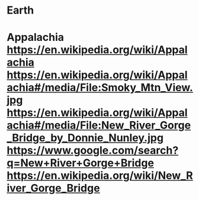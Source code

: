 # Earth
# Appalachia https://en.wikipedia.org/wiki/Appalachia https://en.wikipedia.org/wiki/Appalachia#/media/File:Smoky_Mtn_View.jpg https://en.wikipedia.org/wiki/Appalachia#/media/File:New_River_Gorge_Bridge_by_Donnie_Nunley.jpg https://www.google.com/search?q=New+River+Gorge+Bridge https://en.wikipedia.org/wiki/New_River_Gorge_Bridge
